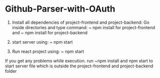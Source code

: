 # Github-Parser-with-OAuth
1. Install all dependencies of project-frontend and project-backend:
Go inside directories and type command:
~ npm install for project-frontend
and ~ npm install for project-backend

2. start server using:
~ npm start

3. Run react project using:
~ npm start

If you get any problems while execution. run ~npm install and npm start to start server file which is outside the project-frontend and project-backend folder
